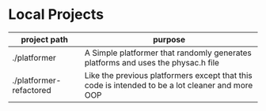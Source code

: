 # Local Projects

| project path            | purpose                                                                                                                                      |
|-------------------------|----------------------------------------------------------------------------------------------------------------------------------------------|
| ./platformer            | A Simple platformer that randomly generates platforms and uses the physac.h file                                                             |
| ./platformer-refactored | Like the previous platformers except that this code is intended to be a lot cleaner and more OOP                                             |
